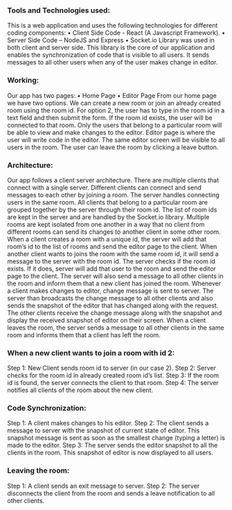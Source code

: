 ### Tools and Technologies used:
This is a web application and uses the following technologies for different coding components:
•	Client Side Code - React (A Javascript Framework).
•	Server Side Code – NodeJS and Express
•	Socket.io Library was used in both client and server side. This library is the core of our application and enables the synchronization of code that is visible to all users. It sends messages to all other users when any of the user makes change in editor. 

### Working:

Our app has two pages:
•	Home Page
•	Editor Page
From our home page we have two options. We can create a new room or join an already created room using the room id. For option 2, the user has to type in the room id in a text field and then submit the form. If the room id exists, the user will be connected to that room.  Only the users that belong to a particular room will be able to view and make changes to the editor.
Editor page is where the user will write code in the editor. The same editor screen will be visible to all users in the room. The user can leave the room by clicking a leave button.

### Architecture:

Our app follows a client server architecture. There are multiple clients that connect with a single server. Different clients can connect and send messages to each other by joining a room. The server handles connecting users in the same room.
All clients that belong to a particular room are grouped together by the server through their room id. The list of room ids are kept in the server and are handled by the Socket.io library. Multiple rooms are kept isolated from one another in a way that no client from different rooms can send its changes to another client in some other room.
When a client creates a room with a unique id, the server will add that room’s id to the list of rooms and send the editor page to the client. When another client wants to joins the room with the same room id, it will send a message to the server with the room id. The server checks if the room id exists. If it does, server will add that user to the room and send the editor page to the client. The server will also send a message to all other clients in the room and inform them that a new client has joined the room.
Whenever a client makes changes to editor, change message is sent to server. The server than broadcasts the change message to all other clients and also sends the snapshot of the editor that has changed along with the request. The other clients receive the change message along with the snapshot and display the received snapshot of editor on their screen.
When a client leaves the room, the server sends a message to all other clients in the same room and informs them that a client has left the room.



### When a new client wants to join a room with id 2:

Step 1: New Client sends room id to server (in our case 2).
Step 2: Server checks for the room id in already created room id’s list.
Step 3: If the room id is found, the server connects the client to that room.
Step 4: The server notifies all clients of the room about the new client.

### Code Synchronization: 


Step 1: A client makes changes to his editor.
Step 2: The client sends a message to server with the snapshot of current state of editor. This snapshot message is sent as soon as the smallest change (typing a letter) is made to the editor.
Step 3: The server sends the editor snapshot to all the clients in the room. This snapshot of editor is now displayed to all users.


### Leaving the room:

Step 1: A client sends an exit message to server.
Step 2: The server disconnects the client from the room and sends a leave notification to all other clients.

